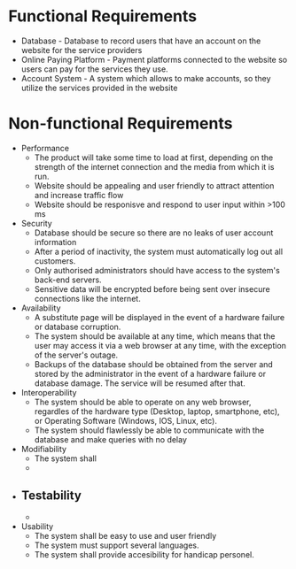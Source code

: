 # Functional Requirements
* Database - Database to record users that have an account on the website for the service providers   
* Online Paying  Platform - Payment platforms connected to the website so users can pay for the services they use.
* Account System - A system which allows to make accounts, so they utilize the services provided in the website
 
# Non-functional Requirements
* Performance 
  - The product will take some time to load at first, depending on the strength of the internet connection and the media from which it is run.
  - Website should be appealing and user friendly to attract attention and increase traffic flow
  - Website should be responisve and respond to user input within >100 ms
* Security
  - Database should be secure so there are no leaks of user account information
  - After a period of inactivity, the system must automatically log out all customers.
  - Only authorised administrators should have access to the system's back-end servers.
  - Sensitive data will be encrypted before being sent over insecure connections like the internet.
* Availability 
  - A substitute page will be displayed in the event of a hardware failure or database corruption.
  - The system should be available at any time, which means that the user may access it via a web browser at any time, with the exception of the server's outage.
  - Backups of the database should be obtained from the server and stored by the administrator in the event of a hardware failure or database damage. The service will be resumed after that.
* Interoperability
  - The system should be able to operate on any web browser, regardles of the hardware type (Desktop, laptop, smartphone, etc), or Operating Software (Windows, IOS, Linux, etc).
  - The system should flawlessly be able to communicate with the database and make queries with no delay
* Modifiability
  - The system shall 
  -
* Testability
  - 
  -
* Usability
  - The system shall be easy to use and user friendly
  - The system must support several languages.
  - The system shall provide accesibility for handicap personel.


